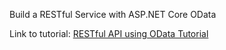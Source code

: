 Build a RESTful Service with ASP.NET Core OData

Link to tutorial: [RESTful API using OData Tutorial](https://github.com/gathogojr/FS20240422/blob/master/tutorials/RESTful%20API%20using%20OData%20Tutorial.md)